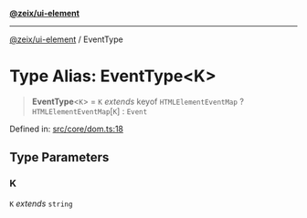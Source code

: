 [**@zeix/ui-element**](../README.md)

***

[@zeix/ui-element](../globals.md) / EventType

# Type Alias: EventType\<K\>

> **EventType**\<`K`\> = `K` *extends* keyof `HTMLElementEventMap` ? `HTMLElementEventMap`\[`K`\] : `Event`

Defined in: [src/core/dom.ts:18](https://github.com/efflore/ui-element/blob/6f13c4cee43b2a37b146c096e1a255409b73e79b/src/core/dom.ts#L18)

## Type Parameters

### K

`K` *extends* `string`
